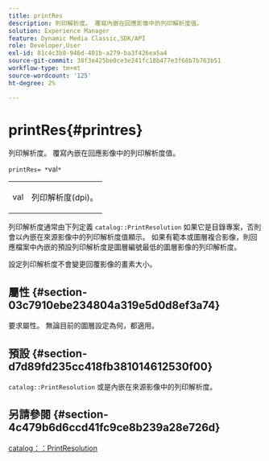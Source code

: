 ```yaml
---
title: printRes
description: 列印解析度。 覆寫內嵌在回應影像中的列印解析度值。
solution: Experience Manager
feature: Dynamic Media Classic,SDK/API
role: Developer,User
exl-id: 81c4c3b8-946d-401b-a279-ba3f426ea5a4
source-git-commit: 38f3e425be0ce3e241fc18b477e3f68b7b763b51
workflow-type: tm+mt
source-wordcount: '125'
ht-degree: 2%

---
```


# printRes{#printres}

列印解析度。 覆寫內嵌在回應影像中的列印解析度值。

`printRes= *`val`*`

<table id="simpletable_85C271760AE5466C96115027E6511559"> 
 <tr class="strow"> 
  <td class="stentry"> <p><span class="varname"> val</span> </p> </td> 
  <td class="stentry"> <p>列印解析度(dpi)。 </p></td> 
 </tr> 
</table>

列印解析度通常由下列定義 `catalog::PrintResolution` 如果它是目錄專案，否則會以內嵌在來源影像中的列印解析度值顯示。 如果有範本或圖層複合影像，則回應檔案中內嵌的預設列印解析度是圖層編號最低的圖層影像的列印解析度。

設定列印解析度不會變更回覆影像的畫素大小。

## 屬性 {#section-03c7910ebe234804a319e5d0d8ef3a74}

要求屬性。 無論目前的圖層設定為何，都適用。

## 預設 {#section-d7d89fd235cc418fb381014612530f00}

`catalog::PrintResolution`
或是內嵌在來源影像中的列印解析度。

## 另請參閱 {#section-4c479b6d6ccd41fc9ce8b239a28e726d}

[catalog：：PrintResolution](../../../../../is-api/image-catalog/image-serving-api-ref/c-image-catalog-reference/c-image-svg-data-reference/c-image-data-reference/r-printresolution-cat.md#reference-4ebb2e136995470b84b7c5e10cb8e5f5)
